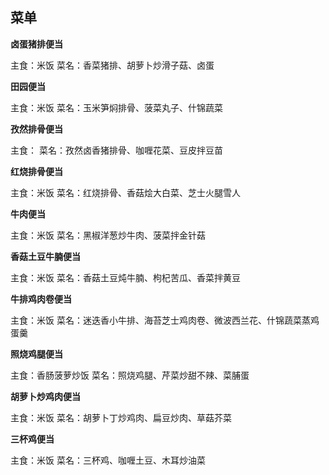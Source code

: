 ## 菜单

**卤蛋猪排便当**

主食：米饭
菜名：香菜猪排、胡萝卜炒滑子菇、卤蛋


**田园便当**

主食：米饭
菜名：玉米笋焖排骨、菠菜丸子、什锦蔬菜

**孜然排骨便当**

主食：
菜名：孜然卤香猪排骨、咖喱花菜、豆皮拌豆苗

**红烧排骨便当**

主食：米饭
菜名：红烧排骨、香菇烩大白菜、芝士火腿雪人

**牛肉便当**

主食：米饭
菜名：黑椒洋葱炒牛肉、菠菜拌金针菇

**香菇土豆牛腩便当**

主食：米饭
菜名：香菇土豆炖牛腩、枸杞苦瓜、香菜拌黄豆

**牛排鸡肉卷便当**

主食：米饭
菜名：迷迭香小牛排、海苔芝士鸡肉卷、微波西兰花、什锦蔬菜蒸鸡蛋羹

**照烧鸡腿便当**

主食：香肠菠萝炒饭
菜名：照烧鸡腿、芹菜炒甜不辣、菜脯蛋

**胡萝卜炒鸡肉便当**

主食：米饭
菜名：胡萝卜丁炒鸡肉、扁豆炒肉、草菇芥菜

**三杯鸡便当**

主食：米饭
菜名：三杯鸡、咖喱土豆、木耳炒油菜
